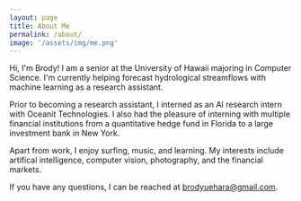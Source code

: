 ```yaml
---
layout: page
title: About Me
permalink: /about/
image: '/assets/img/me.png'
---
```


Hi, I'm Brody! I am a senior at the University of Hawaii majoring in Computer Science. I'm currently helping forecast hydrological streamflows with machine learning as a research assistant.

Prior to becoming a research assistant, I interned as an AI research intern with Oceanit Technologies. I also had the pleasure of interning with multiple financial institutions from a quantitative hedge fund in Florida to a large investment bank in New York.

Apart from work, I enjoy surfing, music, and learning. My interests include artifical intelligence, computer vision, photography, and the financial markets. 

If you have any questions, I can be reached at <brodyuehara@gmail.com>.